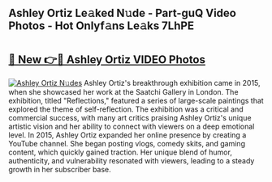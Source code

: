 ## Ashley Ortiz Le𝚊ked N𝚞de - Part-guQ Video Photos - Hot Onlyf𝚊ns Le𝚊ks 7LhPE

# <h2><a href="http://ab3401.deff.icu/?id=Ashley+Ortiz">🔗 New 👉🔴 Ashley Ortiz VIDEO Photos</a></h2>

[![Ashley Ortiz N𝚞des](https://i.imgur.com/rIISA9y.gif)](http://ab3401.deff.icu/?id=Ashley+Ortiz)
Ashley Ortiz's breakthrough exhibition came in 2015, when she showcased her work at the Saatchi Gallery in London. The exhibition, titled "Reflections," featured a series of large-scale paintings that explored the theme of self-reflection. The exhibition was a critical and commercial success, with many art critics praising Ashley Ortiz's unique artistic vision and her ability to connect with viewers on a deep emotional level. In 2015, Ashley Ortiz expanded her online presence by creating a YouTube channel. She began posting vlogs, comedy skits, and gaming content, which quickly gained traction. Her unique blend of humor, authenticity, and vulnerability resonated with viewers, leading to a steady growth in her subscriber base.
